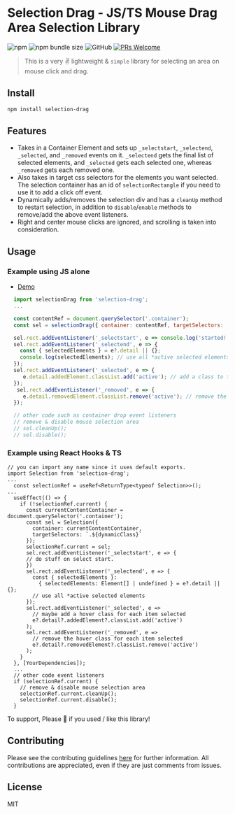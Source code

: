 # Selection Drag - JS/TS Mouse Drag Area Selection Library

![npm](https://img.shields.io/npm/v/selection-drag)
![npm bundle size](https://img.shields.io/bundlephobia/min/selection-drag)
![GitHub](https://img.shields.io/github/license/tjmoses/selection-drag)
[![PRs Welcome](https://img.shields.io/badge/PRs-welcome-brightgreen.svg?style=flat-square)](http://makeapullrequest.com)

> This is a very ✌ lightweight & `simple` library for selecting an area on mouse click and drag.

## Install

```bash
npm install selection-drag
```

## Features

- Takes in a Container Element and sets up `_selectstart`, `_selectend`, `_selected`, and `_removed` events on it. `_selectend` gets the final list of selected elements, and `_selected` gets each selected one, whereas `_removed` gets each removed one.
- Also takes in target css selectors for the elements you want selected. The selection container has an id of `selectionRectangle` if you need to use it to add a click off event.
- Dynamically adds/removes the selection div and has a `cleanUp` method to restart selection, in addition to `disable`/`enable` methods to remove/add the above event listeners.
- Right and center mouse clicks are ignored, and scrolling is taken into consideration.

## Usage

### Example using JS alone

- [Demo](https://codepen.io/tmoses/pen/VwWaRKL)

```js
  import selectionDrag from 'selection-drag';
  ...

  const contentRef = document.querySelector('.container');
  const sel = selectionDrag({ container: contentRef, targetSelectors: '.listitem'});

  sel.rect.addEventListener('_selectstart', e => console.log('started!'))
  sel.rect.addEventListener('_selectend', e => {
    const { selectedElements } = e?.detail || {};
    console.log(selectedElements); // use all *active selected elements
  });
  sel.rect.addEventListener('_selected', e => {
     e.detail.addedElement.classList.add('active'); // add a class to that element
  });
   sel.rect.addEventListener('_removed', e => {                                       
     e.detail.removedElement.classList.remove('active'); // remove the added class
  });

  // other code such as container drop event listeners
  // remove & disable mouse selection area
  // sel.cleanUp();
  // sel.disable();
```

### Example using React Hooks & TS

```TS
// you can import any name since it uses default exports.
import Selection from 'selection-drag';
...
  const selectionRef = useRef<ReturnType<typeof Selection>>();
...
  useEffect(() => {
    if (!selectionRef.current) {
      const currentContentContainer = document.querySelector('.container');
      const sel = Selection({
        container: currentContentContainer,
        targetSelectors: `.${dynamicClass}`
      });
      selectionRef.current = sel;
      sel.rect.addEventListener('_selectstart', e => {
      // do stuff on select start.
      })
      sel.rect.addEventListener('_selectend', e => {
        const { selectedElements }: 
          { selectedElements: Element[] | undefined } = e?.detail || {};
        // use all *active selected elements
      });
      sel.rect.addEventListener('_selected', e =>
        // maybe add a hover class for each item selected
        e?.detail?.addedElement?.classList.add('active')
      );
      sel.rect.addEventListener('_removed', e =>
        // remove the hover class for each item selected
        e?.detail?.removedElement?.classList.remove('active')
      );
    }
  }, [YourDependencies]);
  ...
  // other code event listeners
  if (selectionRef.current) {
    // remove & disable mouse selection area
    selectionRef.current.cleanUp();
    selectionRef.current.disable();
  }
```

To support, Please &#127775; if you used / like this library!

## Contributing

Please see the contributing guidelines [here](contributing.md) for further information. All contributions are appreciated, even if they are just comments from issues.

## License

MIT
